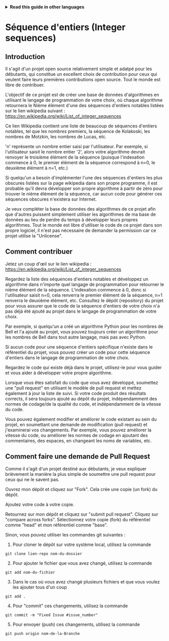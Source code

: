 <!-- Do not translate this -->
<details>
<summary>
<strong> Read this guide in other languages </strong>
</summary>
    <ul>
	    <li><a href="https://github.com/Twiggecode/Integer-Sequences/blob/main/README%20Translations/README_AR.md"> Arabic </a></li>
		<li><a href="https://github.com/Twiggecode/Integer-Sequences/blob/main/README%20Translations/README_CN.md"> Chinese </a></li>
		<li><a href="https://github.com/Twiggecode/Integer-Sequences/blob/main/README.md"> English </a></li>
        <li><a href="https://github.com/Twiggecode/Integer-Sequences/blob/main/README%20Translations/README_FR.md"> French </a></li>
        <li><a href="https://github.com/Twiggecode/Integer-Sequences/blob/main/README%20Translations/README_DE.md"> German </a></li>
		<li><a href="https://github.com/Twiggecode/Integer-Sequences/blob/main/README%20Translations/README_HINDI.md"> Hindi </a></li>
        <li><a href="https://github.com/Twiggecode/Integer-Sequences/blob/main/README%20Translations/README_ID.md"> Indonesian </a></li>
        <li><a href="https://github.com/Twiggecode/Integer-Sequences/blob/main/README%20Translations/README_IT.md"> Italian </a></li>
        <li><a href="https://github.com/Twiggecode/Integer-Sequences/blob/main/README%20Translations/README_KR.md"> Korean </a></li>
        <li><a href="https://github.com/Twiggecode/Integer-Sequences/blob/main/README%20Translations/README_PT.md"> Portuguese </a></li>
        <li><a href="https://github.com/Twiggecode/Integer-Sequences/blob/main/README%20Translations/README_RO.md"> Romanian </a></li>
        <li><a href="https://github.com/Twiggecode/Integer-Sequences/blob/main/README%20Translations/README_RU.md"> Russian </a></li>
        <li><a href="https://github.com/Twiggecode/Integer-Sequences/blob/main/README%20Translations/README_ES.md"> Spanish </a></li>
	</ul> 
</details>
<!-- Do not translate this -->

# Séquence d'entiers (Integer sequences)

## Introduction 

Il s'agit d'un projet open source relativement simple et adatpé pour les débutants, qui constitue un excellent choix de contribution pour ceux qui veulent faire leurs premières contributions open source. Tout le monde est libre de contribuer.

L'objectif de ce projet est de créer une base de données d'algorithmes en utilisant le langage de programmation de votre choix, où chaque algorithme retournera le Nième élément d'une des séquences d'entiers notables listées sur le lien wikipedia suivant : https://en.wikipedia.org/wiki/List_of_integer_sequences

Ce lien Wikipedia contient une liste de beaucoup de séquences d'entiers notables, tel que les nombres premiers, la séquence de Kolakoski, les nombres de Motzkin, les nombres de Lucas, etc.

'n' représente un nombre entier saisi par l'utilisateur. Par exemple, si l'utilisateur saisit le nombre entier '2', alors votre algorithme devrait renvoyer le troisième élément de la séquence (puisque l'indexation commence à 0, le premier élément de la séquence correspond à n=0, le deuxième élément à n=1, etc.)

Si quelqu'un a besoin d'implémenter l'une des séquences d'entiers les plus obscures listées sur la page wikipedia dans son propre programme, il est probable qu'il devra développer son propre algorithme à partir de zéro pour trouver le nième élément de la séquence, car aucun code pour générer ces séquences obscures n'existera sur Internet. 

Je veux compléter la base de données des algorithmes de ce projet afin que d'autres puissent simplement utiliser les algorithmes de ma base de données au lieu de perdre du temps à développer leurs propres algorithmes. Tout le monde est libre d'utiliser le code de ce projet dans son propre logiciel, il n'est pas nécessaire de demander la permission car ce projet utilise la "Unlicense".

## Comment contribuer

Jetez un coup d'œil sur le lien wikipedia : https://en.wikipedia.org/wiki/List_of_integer_sequences

Regardez la liste des séquences d'entiers notables et développez un algorithme dans n'importe quel langage de programmation pour retourner le nième élément de la séquence. L'indexation commence à 0, donc si l'utilisateur saisit n=0, cela renverra le premier élément de la séquence, n=1 renverra le deuxième élément, etc. Consultez le dépôt (repository) du projet pour vous assurer que le code de la séquence d'entiers de votre choix n'a pas déjà été ajouté au projet dans le langage de programmation de votre choix.

Par exemple, si quelqu'un a créé un algorithme Python pour les nombres de Bell et l'a ajouté au projet, vous pouvez toujours créer un algorithme pour les nombres de Bell dans tout autre langage, mais pas avec Python.

Si aucun code pour une séquence d'entiers spécifique n'existe dans le référentiel du projet, vous pouvez créer un code pour cette séquence d'entiers dans le langage de programmation de votre choix.

Regardez le code qui existe déjà dans le projet, utilisez-le pour vous guider et vous aider à développer votre propre algorithme.

Lorsque vous êtes satisfait du code que vous avez développé, soumettez une "pull request" en utilisant le modèle de pull request et mettez également à jour la liste de suivi. Si votre code produit des résultats corrects, il sera toujours ajouté au dépôt du projet, indépendamment des normes de codage/de la qualité du code, et indépendamment de la vitesse du code.

Vous pouvez également modifier et améliorer le code existant au sein du projet, en soumettant une demande de modification (pull request) et j'examinerai vos changements. Par exemple, vous pouvez améliorer la vitesse du code, ou améliorer les normes de codage en ajoutant des commentaires, des espaces, en changeant les noms de variables, etc.

## Comment faire une demande de Pull Request

Comme il s'agit d'un projet destiné aux débutants, je veux expliquer brièvement la manière la plus simple de soumettre une pull request pour ceux qui ne le savent pas.

Ouvrez mon dépôt et cliquez sur "Fork". Cela crée une copie (un fork) du dépôt.

Ajoutez votre code à votre copie.

Retournez sur mon dépôt et cliquez sur "submit pull request". Cliquez sur "compare across forks". Sélectionnez votre copie (fork) du référentiel comme "head" et mon référentiel comme "base".

Sinon, vous pouvez utiliser les commandes git suivantes :

1. Pour cloner le dépôt sur votre système local, utilisez la commande

```git clone lien-repo nom-du-dossier```

2. Pour ajouter le fichier que vous avez changé, utilisez la commande

```git add nom-du-fichier```

3. Dans le cas où vous avez changé plusieurs fichiers et que vous voulez les ajouter tous d'un coup

```git add .```

4. Pour "commit" ces changements, utilisez la commande

```git commit -m "Fixed Issue #issue_number"```

5. Pour envoyer (push) ces changements, utilisez la commande

```git push origin nom-de-la-Branche```
